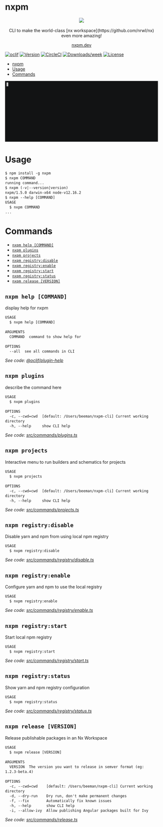 # nxpm

<p align="center"><img src="https://avatars0.githubusercontent.com/u/65322676?s=400&u=4a36f7a4110a16d674cba9610dae5d5e2966ab3a&v=4"></p>

<p align="center">CLI to make the world-class [nx workspace](https://github.com/nrwl/nx) even more amazing!</p>

<p align="center"><a href="https://nxpm.dev/">nxpm.dev</a></p>

[![oclif](https://img.shields.io/badge/cli-oclif-brightgreen.svg)](https://oclif.io)
[![Version](https://img.shields.io/npm/v/nxpm.svg)](https://npmjs.org/package/nxpm)
[![CircleCI](https://circleci.com/gh/nxpm/nxpm/tree/master.svg?style=shield)](https://circleci.com/gh/nxpm/nxpm/tree/master)
[![Downloads/week](https://img.shields.io/npm/dw/nxpm.svg)](https://npmjs.org/package/nxpm)
[![License](https://img.shields.io/npm/l/nxpm.svg)](https://github.com/nxpm/nxpm/blob/master/package.json)

<!-- toc -->

- [nxpm](#nxpm)
- [Usage](#usage)
- [Commands](#commands)
<!-- tocstop -->

<p align="center"><img src="nxpm-projects.gif"></p>

# Usage

<!-- usage -->

```sh-session
$ npm install -g nxpm
$ nxpm COMMAND
running command...
$ nxpm (-v|--version|version)
nxpm/1.5.0 darwin-x64 node-v12.16.2
$ nxpm --help [COMMAND]
USAGE
  $ nxpm COMMAND
...
```

<!-- usagestop -->

# Commands

<!-- commands -->

- [`nxpm help [COMMAND]`](#nxpm-help-command)
- [`nxpm plugins`](#nxpm-plugins)
- [`nxpm projects`](#nxpm-projects)
- [`nxpm registry:disable`](#nxpm-registrydisable)
- [`nxpm registry:enable`](#nxpm-registryenable)
- [`nxpm registry:start`](#nxpm-registrystart)
- [`nxpm registry:status`](#nxpm-registrystatus)
- [`nxpm release [VERSION]`](#nxpm-release-version)

## `nxpm help [COMMAND]`

display help for nxpm

```
USAGE
  $ nxpm help [COMMAND]

ARGUMENTS
  COMMAND  command to show help for

OPTIONS
  --all  see all commands in CLI
```

_See code: [@oclif/plugin-help](https://github.com/oclif/plugin-help/blob/v2.2.3/src/commands/help.ts)_

## `nxpm plugins`

describe the command here

```
USAGE
  $ nxpm plugins

OPTIONS
  -c, --cwd=cwd  [default: /Users/beeman/nxpm-cli] Current working directory
  -h, --help     show CLI help
```

_See code: [src/commands/plugins.ts](https://github.com/nxpm/nxpm-cli/blob/v1.5.0/src/commands/plugins.ts)_

## `nxpm projects`

Interactive menu to run builders and schematics for projects

```
USAGE
  $ nxpm projects

OPTIONS
  -c, --cwd=cwd  [default: /Users/beeman/nxpm-cli] Current working directory
  -h, --help     show CLI help
```

_See code: [src/commands/projects.ts](https://github.com/nxpm/nxpm-cli/blob/v1.5.0/src/commands/projects.ts)_

## `nxpm registry:disable`

Disable yarn and npm from using local npm registry

```
USAGE
  $ nxpm registry:disable
```

_See code: [src/commands/registry/disable.ts](https://github.com/nxpm/nxpm-cli/blob/v1.5.0/src/commands/registry/disable.ts)_

## `nxpm registry:enable`

Configure yarn and npm to use the local registry

```
USAGE
  $ nxpm registry:enable
```

_See code: [src/commands/registry/enable.ts](https://github.com/nxpm/nxpm-cli/blob/v1.5.0/src/commands/registry/enable.ts)_

## `nxpm registry:start`

Start local npm registry

```
USAGE
  $ nxpm registry:start
```

_See code: [src/commands/registry/start.ts](https://github.com/nxpm/nxpm-cli/blob/v1.5.0/src/commands/registry/start.ts)_

## `nxpm registry:status`

Show yarn and npm registry configuration

```
USAGE
  $ nxpm registry:status
```

_See code: [src/commands/registry/status.ts](https://github.com/nxpm/nxpm-cli/blob/v1.5.0/src/commands/registry/status.ts)_

## `nxpm release [VERSION]`

Release publishable packages in an Nx Workspace

```
USAGE
  $ nxpm release [VERSION]

ARGUMENTS
  VERSION  The version you want to release in semver format (eg: 1.2.3-beta.4)

OPTIONS
  -c, --cwd=cwd    [default: /Users/beeman/nxpm-cli] Current working directory
  -d, --dry-run    Dry run, don't make permanent changes
  -f, --fix        Automatically fix known issues
  -h, --help       show CLI help
  -i, --allow-ivy  Allow publishing Angular packages built for Ivy
```

_See code: [src/commands/release.ts](https://github.com/nxpm/nxpm-cli/blob/v1.5.0/src/commands/release.ts)_

<!-- commandsstop -->
